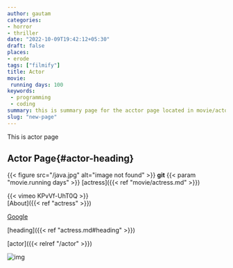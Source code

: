```yaml
---
author: gautam
categories:
- horror
- thriller
date: "2022-10-09T19:42:12+05:30"
draft: false
places:
- erode
tags: ["filmify"]
title: Actor
movie: 
 running days: 100
keywords:
 - programming
 - coding
summary: this is summary page for the acctor page located in movie/actor tested on the development server
slug: "new-page"
---
```

This is actor page

## Actor Page{#actor-heading}  

{{< figure src="/java.jpg" alt="image not found" >}}
**git**
{{< param "movie.running days" >}}
[actress]({{< ref "movie/actress.md" >}})

{{< vimeo KPvVf-UhT0Q >}}  
[About]({{< ref "actress" >}})   

[Google][google-link]

[heading]({{< ref "actress.md#heading" >}})

[actor]({{< relref "/actor" >}})

[google-link]: http://www.google.com

![img][img-link]

[img-link]: https://upload.wikimedia.org/wikipedia/commons/5/56/Tiger.50.jpg